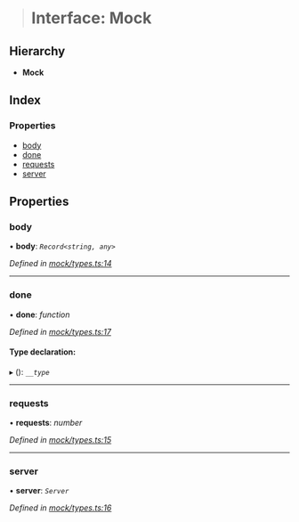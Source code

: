 > # Interface: Mock

## Hierarchy

* **Mock**

## Index

### Properties

* [body](_mock_types_.mock.md#body)
* [done](_mock_types_.mock.md#done)
* [requests](_mock_types_.mock.md#requests)
* [server](_mock_types_.mock.md#server)

## Properties

###  body

• **body**: *`Record<string, any>`*

*Defined in [mock/types.ts:14](https://github.com/polkadot-js/api/blob/895ed80/packages/rpc-provider/src/mock/types.ts#L14)*

___

###  done

• **done**: *function*

*Defined in [mock/types.ts:17](https://github.com/polkadot-js/api/blob/895ed80/packages/rpc-provider/src/mock/types.ts#L17)*

#### Type declaration:

▸ (): *`__type`*

___

###  requests

• **requests**: *number*

*Defined in [mock/types.ts:15](https://github.com/polkadot-js/api/blob/895ed80/packages/rpc-provider/src/mock/types.ts#L15)*

___

###  server

• **server**: *`Server`*

*Defined in [mock/types.ts:16](https://github.com/polkadot-js/api/blob/895ed80/packages/rpc-provider/src/mock/types.ts#L16)*